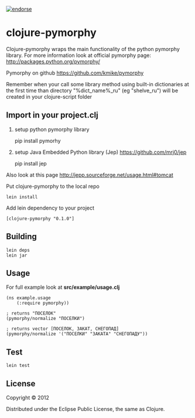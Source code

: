[![endorse](http://api.coderwall.com/hsestupin/endorsecount.png)](http://coderwall.com/hsestupin)
# clojure-pymorphy

Clojure-pymorphy wraps the main functionality of the python pymorphy library.
For more information look at official pymorphy page: http://packages.python.org/pymorphy/

Pymorphy on github https://github.com/kmike/pymorphy

Remember when your call some library method using built-in dictionaries at the first time
than directory "%dict_name%_ru" (eg "shelve_ru") will be created in your clojure-script folder

## Import in your project.clj

1) setup python pymorphy library 

    pip install pymorhy

2) setup Java Embedded Python library (Jep) https://github.com/mrj0/jep

    pip install jep
    
Also look at this page http://jepp.sourceforge.net/usage.html#tomcat
    

Put clojure-pymorphy to the local repo

    lein install

Add lein dependency to your project
    
    [clojure-pymorphy "0.1.0"]

## Building

    lein deps
    lein jar

## Usage

For full example look at <b>src/example/usage.clj</b>

    (ns example.usage
        (:require pymorphy))

    ; returns "ПОСЕЛОК"
    (pymorphy/normalize "ПОСЕЛКИ")

    ; returns vector [ПОСЕЛОК, ЗАКАТ, СНЕГОПАД]
    (pymorphy/normalize '("ПОСЕЛКИ" "ЗАКАТА" "СНЕГОПАДУ"))

## Test

    lein test

## License

Copyright © 2012

Distributed under the Eclipse Public License, the same as Clojure.
